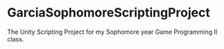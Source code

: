 # GarciaSophomoreScriptingProject
The Unity Scripting Project for my Sophomore year Game Programming II class.
